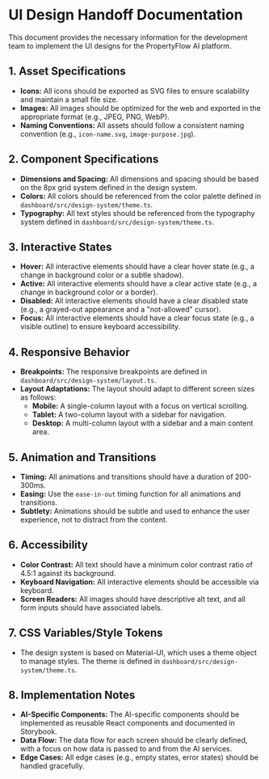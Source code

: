 # UI Design Handoff Documentation

This document provides the necessary information for the development team to implement the UI designs for the PropertyFlow AI platform.

## 1. Asset Specifications

- **Icons:** All icons should be exported as SVG files to ensure scalability and maintain a small file size.
- **Images:** All images should be optimized for the web and exported in the appropriate format (e.g., JPEG, PNG, WebP).
- **Naming Conventions:** All assets should follow a consistent naming convention (e.g., `icon-name.svg`, `image-purpose.jpg`).

## 2. Component Specifications

- **Dimensions and Spacing:** All dimensions and spacing should be based on the 8px grid system defined in the design system.
- **Colors:** All colors should be referenced from the color palette defined in `dashboard/src/design-system/theme.ts`.
- **Typography:** All text styles should be referenced from the typography system defined in `dashboard/src/design-system/theme.ts`.

## 3. Interactive States

- **Hover:** All interactive elements should have a clear hover state (e.g., a change in background color or a subtle shadow).
- **Active:** All interactive elements should have a clear active state (e.g., a change in background color or a border).
- **Disabled:** All interactive elements should have a clear disabled state (e.g., a grayed-out appearance and a "not-allowed" cursor).
- **Focus:** All interactive elements should have a clear focus state (e.g., a visible outline) to ensure keyboard accessibility.

## 4. Responsive Behavior

- **Breakpoints:** The responsive breakpoints are defined in `dashboard/src/design-system/layout.ts`.
- **Layout Adaptations:** The layout should adapt to different screen sizes as follows:
    - **Mobile:** A single-column layout with a focus on vertical scrolling.
    - **Tablet:** A two-column layout with a sidebar for navigation.
    - **Desktop:** A multi-column layout with a sidebar and a main content area.

## 5. Animation and Transitions

- **Timing:** All animations and transitions should have a duration of 200-300ms.
- **Easing:** Use the `ease-in-out` timing function for all animations and transitions.
- **Subtlety:** Animations should be subtle and used to enhance the user experience, not to distract from the content.

## 6. Accessibility

- **Color Contrast:** All text should have a minimum color contrast ratio of 4.5:1 against its background.
- **Keyboard Navigation:** All interactive elements should be accessible via keyboard.
- **Screen Readers:** All images should have descriptive alt text, and all form inputs should have associated labels.

## 7. CSS Variables/Style Tokens

- The design system is based on Material-UI, which uses a theme object to manage styles. The theme is defined in `dashboard/src/design-system/theme.ts`.

## 8. Implementation Notes

- **AI-Specific Components:** The AI-specific components should be implemented as reusable React components and documented in Storybook.
- **Data Flow:** The data flow for each screen should be clearly defined, with a focus on how data is passed to and from the AI services.
- **Edge Cases:** All edge cases (e.g., empty states, error states) should be handled gracefully.
